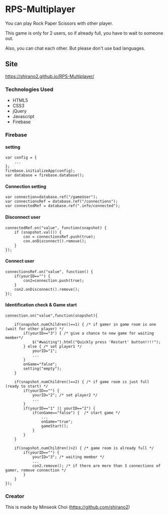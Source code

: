 # RPS-Multiplayer

You can play Rock Paper Scissors with other player.

This game is only for 2 users, so if already full, you have to wait to someone out.

Also, you can chat each other. But please don't use bad languages.

## Site
https://shirano2.github.io/RPS-Multiplayer/


### Technologies Used

* HTML5
* CSS3
* jQuery
* Javascript
* Firebase


### Firebase

#### setting
```
var config = {
    ...
};
firebase.initializeApp(config);
var database = firebase.database();
```

#### Connection setting

```
var connection=database.ref("/gameUser");
var connectionsRef = database.ref("/connections");
var connectedRef = database.ref(".info/connected");
 ```
 
#### Disconnect user

```
connectedRef.on("value", function(snapshot) {
    if (snapshot.val()) {
        con = connectionsRef.push(true);
        con.onDisconnect().remove();
    }
});
```

#### Connect user

```
connectionsRef.on("value", function() {
    if(yourID=="") {
        con2=connection.push(true);
    }
    con2.onDisconnect().remove(); 
});
```


#### Identification check & Game start

```
connection.on("value",function(snapshot){

    if(snapshot.numChildren()==1) { /* if gamer in game room is one (wait for other player) */
        if(yourID=="3") { /* give a chance to new game for waiting member*/
            $("#waiting").html("Quickly press 'Restart' button!!!!");
        } else { /* set player1 */
            yourID="1";
            ...
        }
        onGame="false";
        setting("empty");
    } 
    
    if(snapshot.numChildren()==2) { /* if game room is just full (ready to start) */
        if(yourID=="") {
            yourID="2"; /* set player2 */
            ...
        } 
        if(yourID=="1" || yourID=="2") {
            if(onGame=="false") {  /* start game */
                ...
                onGame="true";
                gameStart();
            } 
        }
    }
    
    if(snapshot.numChildren()>2) { /* game room is already full */
        if(yourID=="") {
            yourID="3"; /* waiting member */
            ...
            con2.remove(); /* if there are more than 3 connections of gamer, remove connection */ 
        } 
    }
});
```


### Creator
This is made by Minseok Choi (https://github.com/shirano2)

